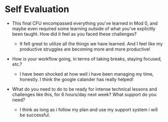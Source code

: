 # Self Evaluation

- This final CFU encompassed everything you've learned in Mod 0, and maybe even required some learning outside of what you've explicitly been taught. How did it feel as you faced these challenges?
    - It felt great to utilize all the things we have learned. And I feel like my productive struggles are becoming more and more productive!

- How is your workflow going, in terms of taking breaks, staying focused, etc.?
    - I have been shocked at how well i have been managing my time, honestly. I think the google calander has really helped!

- What do you need to do to be ready for intense technical lessons and challenges like this, for 6 hours/day next week? What support do you need?
    - I think as long as i follow my plan and use my support system i will be successful.